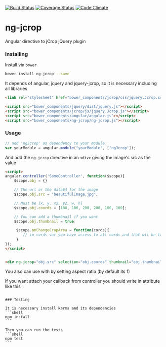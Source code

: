 [![Build Status](https://travis-ci.org/andrefarzat/ng-jcrop.svg?branch=master)](https://travis-ci.org/andrefarzat/ng-jcrop)
[![Coverage Status](https://coveralls.io/repos/andrefarzat/ng-jcrop/badge.png)](https://coveralls.io/r/andrefarzat/ng-jcrop)
[![Code Climate](https://codeclimate.com/github/andrefarzat/ng-jcrop/badges/gpa.svg)](https://codeclimate.com/github/andrefarzat/ng-jcrop)

ng-jcrop
========

Angular directive to jCrop jQuery plugin


### Installing

Install via `bower`

```sh
bower install ng-jcrop --save
```


It depends of angular, jquery and jquery-jcrop, so it is necessary including all libraries

```html
<link rel="stylesheet" href="bower_components/jcrop/css/jquery.Jcrop.css" />

<script src="bower_components/jquery/dist/jquery.js"></script>
<script src="bower_components/jcrop/js/jquery.Jcrop.js"></script>
<script src="bower_components/angular/angular.js"></script>
<script src="bower_components/ng-jcrop/ng-jcrop.js"></script>
```

### Usage

```js
// add 'ngJcrop' as dependency to your module
var yourModule = angular.module("yourModule", ['ngJcrop']);
```

And add the `ng-jcrop` directive in an `<div>` giving the
image's src as the value
```html
<script>
angular.controller('SomeController', function($scope){
    $scope.obj = {}

    // The url or the data64 for the image
    $scope.obj.src = 'beautifulImage.jpg';

    // Must be [x, y, x2, y2, w, h]
    $scope.obj.coords = [100, 100, 200, 200, 100, 100];

    // You can add a thumbnail if you want
    $scope.obj.thumbnail = true;

     $scope.onChangeCropArea = function(cords){
        // in cords var you have access to all cords and that wil be trigered all time when user interact with crop area
     }
});
</script>


<div ng-jcrop="obj.src" selection="obj.coords" thumbnail="obj.thumbnail"></div>
````

You also can use with by setting aspect ratio (by default its 1)


<div ng-jcrop="obj.src" selection="obj.coords" aspect-ratio="3/4" thumbnail="obj.thumbnail"></div>

If you want  attach your callback from controller you should write in attribute like this

<div ng-jcrop="obj.src" selection="obj.coords" aspect-ratio="3/4"  thumbnail="obj.thumbnail" on-change-fn="onChangeCropArea(cords)"></div>

````

### Testing

It is necessary install karma and its dependencies
```shell
npm install
```

Then you can run the tests
```shell
npm test
```
